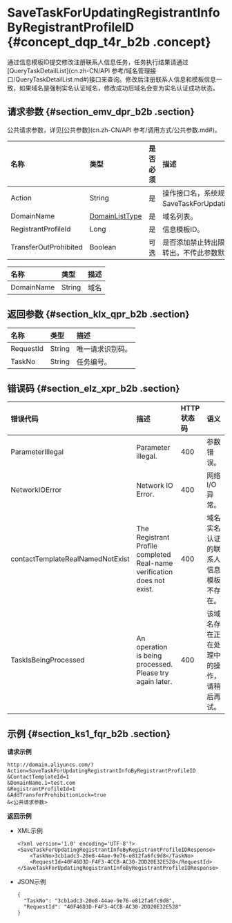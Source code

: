 # SaveTaskForUpdatingRegistrantInfoByRegistrantProfileID {#concept_dqp_t4r_b2b .concept}

通过信息模板ID提交修改注册联系人信息任务，任务执行结果请通过[QueryTaskDetailList](cn.zh-CN/API 参考/域名管理接口/QueryTaskDetailList.md#)接口来查询。修改后注册联系人信息和模板信息一致，如果域名是强制实名认证域名，修改成功后域名会变为实名认证成功状态。

## 请求参数 {#section_emv_dpr_b2b .section}

公共请求参数，详见[公共参数](cn.zh-CN/API 参考/调用方式/公共参数.md#)。

|名称|类型|是否必须|描述|
|:-|:-|:---|:-|
|Action|String|是|操作接口名，系统规定参数，取值：SaveTaskForUpdatingRegistrantInfoByRegistrantProfileID。|
|DomainName|[DomainListType](#table_bfl_hpr_b2b)|是|域名列表。|
|RegistrantProfileId|Long|是|信息模板ID。|
|TransferOutProhibited|Boolean|可选|是否添加禁止转出限制，表示所有者修改后是否限制域名60天转出。不传此参数默认不限制。|

|名称|类型|描述|
|:-|:-|:-|
|DomainName|String|域名|

## 返回参数 {#section_klx_qpr_b2b .section}

|名称|类型|描述|
|:-|:-|:-|
|RequestId|String|唯一请求识别码。|
|TaskNo|String|任务编号。|

## 错误码 {#section_elz_xpr_b2b .section}

|错误代码|描述|HTTP状态码|语义|
|:---|:-|:------|:-|
|ParameterIllegal|Parameter illegal.|400|参数错误。|
|NetworkIOError|Network IO Error.|400|网络I/O异常。|
|contactTemplateRealNamedNotExist|The Registrant Profile completed Real-name verification does not exist.|400|域名实名认证的联系人信息模板不存在。|
|TaskIsBeingProcessed|An operation is being processed. Please try again later.|400|该域名存在正在处理中的操作，请稍后再试。|

## 示例 {#section_ks1_fqr_b2b .section}

**请求示例**

``` {#codeblock_im1_jp1_3mi}
http://domain.aliyuncs.com/?Action=SaveTaskForUpdatingRegistrantInfoByRegistrantProfileID
&ContactTemplateId=1
&DomainName.1=test.com
&RegistrantProfileId=1
&AddTransferProhibitionLock=true
&<公共请求参数>
```

**返回示例**

-   XML示例

    ``` {#codeblock_rt2_b3y_37h}
    <?xml version='1.0' encoding='UTF-8'?>
    <SaveTaskForUpdatingRegistrantInfoByRegistrantProfileIDResponse>
        <TaskNo>3cb1adc3-20e8-44ae-9e76-e812fa6fc9d8</TaskNo>
        <RequestId>40F46D3D-F4F3-4CCB-AC30-2DD20E32E528</RequestId>
    </SaveTaskForUpdatingRegistrantInfoByRegistrantProfileIDResponse>
    ```

-   JSON示例

    ``` {#codeblock_ced_u9q_90z}
    {    
      "TaskNo": "3cb1adc3-20e8-44ae-9e76-e812fa6fc9d8",
      "RequestId": "40F46D3D-F4F3-4CCB-AC30-2DD20E32E528"
    }
    ```


